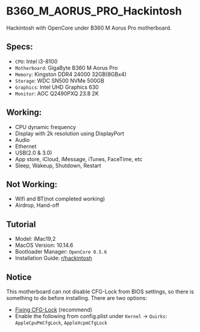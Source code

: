 # B360_M_AORUS_PRO_Hackintosh
Hackintosh with OpenCore under B360 M Aorus Pro motherboard.

## Specs:

* `CPU`: Intel i3-8100
* `Motherboard`: GigaByte B360 M Aorus Pro
* `Memory`: Kingston DDR4 24000 32GB(8GBx4)
* `Storage`: WDC SN500 NVMe 500GB
* `Graphics`: Intel UHD Graphics 630
* `Monitor`: AOC Q2490PXQ 23.8 2K


## Working:

* CPU dynamic frequency
* Display with 2k resolution using DisplayPort
* Audio
* Ethernet
* USB(2.0 & 3.0)
* App store, iCloud, iMessage, iTunes, FaceTime, etc
* Sleep, Wakeup, Shutdown, Restart


## Not Working:

* Wifi and BT(not completed working)
* Airdrop, Hand-off


## Tutorial

* Model: iMac19,2
* MacOS Version: 10.14.6
* Bootloader Manager: `OpenCore 0.5.6`
* Installation Guide: [r/hackintosh](https://khronokernel-2.gitbook.io/opencore-vanilla-desktop-guide/)


## Notice

This motherboard can not disable CFG-Lock from BIOS settings, so there is something to do before installing. There are two options:

* [Fixing CFG-Lock](https://khronokernel-2.gitbook.io/opencore-vanilla-desktop-guide/extras/msr-lock) (recommend)
* Enable the following from config.plist under `Kernel` -> `Quirks`: `AppleCpuPmCfgLock`, `AppleXcpmCfgLock`
